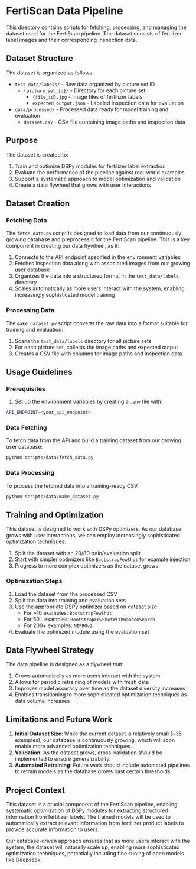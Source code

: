# FertiScan Data Pipeline

This directory contains scripts for fetching, processing, and managing the dataset
used for the FertiScan pipeline. The dataset consists of fertilizer label images
and their corresponding inspection data.

## Dataset Structure

The dataset is organized as follows:

- `test_data/labels/` - Raw data organized by picture set ID
  - `{picture_set_id}/` - Directory for each picture set
    - `{file_id}.jpg` - Image files of fertilizer labels
    - `expected_output.json` - Labeled inspection data for evaluation
- `data/processed/` - Processed data ready for model training and evaluation
  - `dataset.csv` - CSV file containing image paths and inspection data

## Purpose

The dataset is created to:

1. Train and optimize DSPy modules for fertilizer label extraction
2. Evaluate the performance of the pipeline against real-world examples
3. Support a systematic approach to model optimization and validation
4. Create a data flywheel that grows with user interactions

## Dataset Creation

### Fetching Data

The `fetch_data.py` script is designed to load data from our continuously growing
database and preprocess it for the FertiScan pipeline. This is a key component in
creating our data flywheel, as it:

1. Connects to the API endpoint specified in the environment variables
2. Fetches inspection data along with associated images from our growing user database
3. Organizes the data into a structured format in the `test_data/labels` directory
4. Scales automatically as more users interact with the system, enabling increasingly
   sophisticated model training

### Processing Data

The `make_dataset.py` script converts the raw data into a format suitable for
training and evaluation:

1. Scans the `test_data/labels` directory for all picture sets
2. For each picture set, collects the image paths and expected output
3. Creates a CSV file with columns for image paths and inspection data

## Usage Guidelines

### Prerequisites

1. Set up the environment variables by creating a `.env` file with:

```bash
API_ENDPOINT=<your_api_endpoint>
```

### Data Fetching

To fetch data from the API and build a training dataset from our growing user database:

```bash
python scripts/data/fetch_data.py
```

### Data Processing

To process the fetched data into a training-ready CSV:

```bash
python scripts/data/make_dataset.py
```

## Training and Optimization

This dataset is designed to work with DSPy optimizers. As our database grows with
user interactions, we can employ increasingly sophisticated optimization techniques:

1. Split the dataset with an 20/80 train/evaluation split
2. Start with simpler optimizers like `BootstrapFewShot` for example injection
3. Progress to more complex optimizers as the dataset grows

### Optimization Steps

1. Load the dataset from the processed CSV
2. Split the data into training and evaluation sets
3. Use the appropriate DSPy optimizer based on dataset size:
   - For ~10 examples: `BootstrapFewShot`
   - For 50+ examples: `BootstrapFewShotWithRandomSearch`
   - For 200+ examples: `MIPROv2`
4. Evaluate the optimized module using the evaluation set

## Data Flywheel Strategy

The data pipeline is designed as a flywheel that:

1. Grows automatically as more users interact with the system
2. Allows for periodic retraining of models with fresh data
3. Improves model accuracy over time as the dataset diversity increases
4. Enables transitioning to more sophisticated optimization techniques as data
   volume increases

## Limitations and Future Work

1. **Initial Dataset Size**: While the current dataset is relatively small (~35
   examples), our database is continuously growing, which will soon enable more
   advanced optimization techniques.
2. **Validation**: As the dataset grows, cross-validation should be implemented to
   ensure generalizability.
3. **Automated Retraining**: Future work should include automated pipelines to
   retrain models as the database grows past certain thresholds.

## Project Context

This dataset is a crucial component of the FertiScan pipeline, enabling systematic
optimization of DSPy modules for extracting structured information from fertilizer
labels. The trained models will be used to automatically extract relevant information
from fertilizer product labels to provide accurate information to users.

Our database-driven approach ensures that as more users interact with the system,
the dataset will naturally scale up, enabling more sophisticated optimization
techniques, potentially including fine-tuning of open models like Deepseek.
